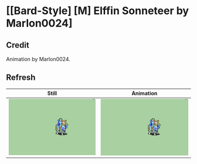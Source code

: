 # [\[Bard-Style\] \[M\] Elffin Sonneteer by Marlon0024]

## Credit

Animation by Marlon0024.
	
## Refresh

| Still | Animation |
| :---: | :-------: |
| ![Refresh still](./Refresh_000.png) | ![Refresh animation](./Refresh.gif) |
